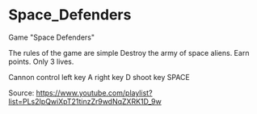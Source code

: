 # Space_Defenders
Game "Space Defenders"

The rules of the game are simple
Destroy the army of space aliens.
Earn points.
Only 3 lives.

Cannon control
left key A 
right key D 
shoot key SPACE

Source: https://www.youtube.com/playlist?list=PLs2IpQwiXpT21tinzZr9wdNqZXRK1D_9w
